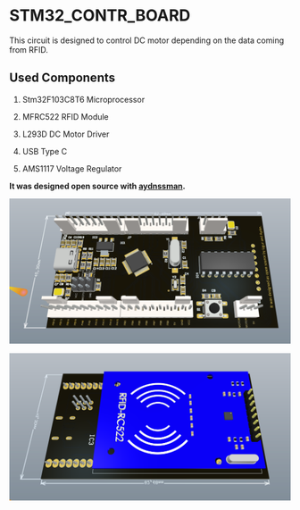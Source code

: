 # STM32_CONTR_BOARD

This circuit is designed to control DC motor depending
on the data coming from RFID. 

## Used Components

1.  Stm32F103C8T6 Microprocessor

2.  MFRC522 RFID Module

3.  L293D DC Motor Driver

4.  USB Type C

5.  AMS1117 Voltage Regulator

**It was designed open source with [aydnssman](https://github.com/aydnssman).**


![Top](https://github.com/ugurbayezit/STM32_CONTR_BOARD/blob/readme/top.PNG)

![Bottom](https://github.com/ugurbayezit/STM32_CONTR_BOARD/blob/readme/bottom.PNG)
